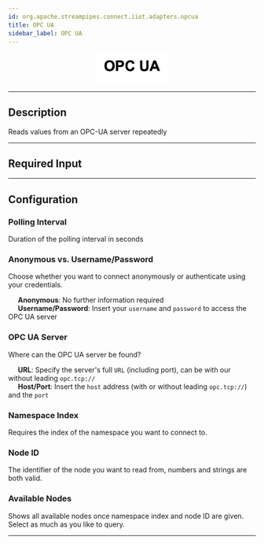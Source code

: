 ```yaml
---
id: org.apache.streampipes.connect.iiot.adapters.opcua
title: OPC UA
sidebar_label: OPC UA
---
```


<!--
  ~ Licensed to the Apache Software Foundation (ASF) under one or more
  ~ contributor license agreements.  See the NOTICE file distributed with
  ~ this work for additional information regarding copyright ownership.
  ~ The ASF licenses this file to You under the Apache License, Version 2.0
  ~ (the "License"); you may not use this file except in compliance with
  ~ the License.  You may obtain a copy of the License at
  ~
  ~    http://www.apache.org/licenses/LICENSE-2.0
  ~
  ~ Unless required by applicable law or agreed to in writing, software
  ~ distributed under the License is distributed on an "AS IS" BASIS,
  ~ WITHOUT WARRANTIES OR CONDITIONS OF ANY KIND, either express or implied.
  ~ See the License for the specific language governing permissions and
  ~ limitations under the License.
  ~
  -->



<p align="center"> 
    <img src="/img/pipeline-elements/org.apache.streampipes.connect.iiot.adapters.opcua/icon.png" width="150px;" class="pe-image-documentation"/>
</p>

***

## Description

Reads values from an OPC-UA server repeatedly

***

## Required Input

***

## Configuration

### Polling Interval

Duration of the polling interval in seconds

### Anonymous vs. Username/Password

Choose whether you want to connect anonymously or authenticate using your credentials.

&nbsp;&nbsp;&nbsp;&nbsp; **Anonymous**: No further information required <br/>
&nbsp;&nbsp;&nbsp;&nbsp; **Username/Password**: Insert your `username` and `password` to access the OPC UA server

### OPC UA Server

Where can the OPC UA server be found?

&nbsp;&nbsp;&nbsp;&nbsp; **URL**: Specify the server's full `URL` (including port), can be with our without leading `opc.tcp://`<br/>
&nbsp;&nbsp;&nbsp;&nbsp; **Host/Port**: Insert the `host` address (with or without leading `opc.tcp://`) and the `port`<br/>

### Namespace Index

Requires the index of the namespace you want to connect to.

### Node ID

The identifier of the node you want to read from, numbers and strings are both valid.

### Available Nodes

Shows all available nodes once namespace index and node ID are given.
Select as much as you like to query.

***
